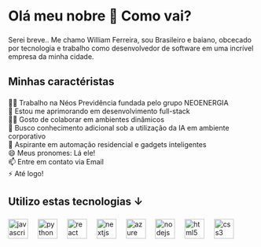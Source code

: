 <h1 align="left">Olá meu nobre 👋 Como vai?</h1>

###

<p align="left">Serei breve.. Me chamo William Ferreira, sou Brasileiro e baiano, obcecado por tecnologia e trabalho como desenvolvedor de software em uma incrível empresa da minha cidade.</p>

###

<h2 align="left">Minhas caractéristas</h2>

###

<p align="left">👩‍💻 Trabalho na Néos Previdência fundada pelo grupo NEOENERGIA<br>🧠 Estou me aprimorando em desenvolvimento full-stack<br>👯‍♀️ Gosto de colaborar em ambientes dinâmicos<br>🤔 Busco conhecimento adicional sob a utilização da IA em ambiente corporativo<br>💬 Aspirante em automação residencial e gadgets inteligentes<br>😄 Meus pronomes: Lá ele!<br>📫 Entre em contato via Email<br>⚡️ Até logo!</p>

###

<h2 align="left">Utilizo estas tecnologias ↓</h2>

###

<div align="left">
  <img src="https://cdn.jsdelivr.net/gh/devicons/devicon/icons/javascript/javascript-original.svg" height="40" alt="javascript logo"  />
  <img width="12" />
  <img src="https://cdn.jsdelivr.net/gh/devicons/devicon/icons/python/python-original.svg" height="40" alt="python logo"  />
  <img width="12" />
  <img src="https://cdn.jsdelivr.net/gh/devicons/devicon/icons/react/react-original.svg" height="40" alt="react logo"  />
  <img width="12" />
  <img src="https://cdn.jsdelivr.net/gh/devicons/devicon/icons/csharp/csharp-original.svg" height="40" alt="nextjs logo"  />
  <img width="12" />
  <img src="https://cdn.jsdelivr.net/gh/devicons/devicon/icons/azure/azure-original.svg" height="40" alt="azure logo"  />
  <img width="12" />
  <img src="https://cdn.jsdelivr.net/gh/devicons/devicon/icons/nodejs/nodejs-original.svg" height="40" alt="nodejs logo"  />
  <img width="12" />
  <img src="https://cdn.jsdelivr.net/gh/devicons/devicon/icons/html5/html5-original.svg" height="40" alt="html5 logo"  />
  <img width="12"  />
  <img src="https://cdn.jsdelivr.net/gh/devicons/devicon/icons/css3/css3-original.svg" height="40" alt="css3 logo"  />
  <img width="12"  />
</div>
